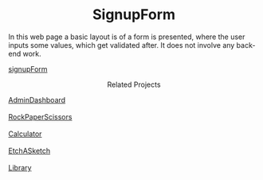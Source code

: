 <h1 align="center">SignupForm</h1>

In this web page a basic layout is of a form is presented, where the user inputs some values, which get validated after. It does not involve any back-end work.

[signupForm](https://vvasilopoulos0.github.io/signupForm/)

<p align="center">Related Projects</p>

[AdminDashboard](https://vvasilopoulos0.github.io/AdminDashboard/)<br/><br/>
[RockPaperScissors](https://vvasilopoulos0.github.io/RockPaperScissors/)<br/><br/>
[Calculator](https://vvasilopoulos0.github.io/Calculator/)<br/><br/>
[EtchASketch](https://vvasilopoulos0.github.io/EtchASketch/)<br/><br/>
[Library](https://vvasilopoulos0.github.io/Library/)
